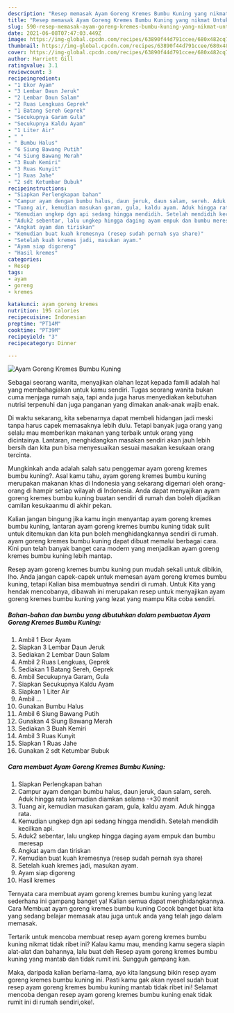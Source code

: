 ```yaml
---
description: "Resep memasak Ayam Goreng Kremes Bumbu Kuning yang nikmat Untuk Jualan"
title: "Resep memasak Ayam Goreng Kremes Bumbu Kuning yang nikmat Untuk Jualan"
slug: 590-resep-memasak-ayam-goreng-kremes-bumbu-kuning-yang-nikmat-untuk-jualan
date: 2021-06-08T07:47:03.449Z
image: https://img-global.cpcdn.com/recipes/63890f44d791ccee/680x482cq70/ayam-goreng-kremes-bumbu-kuning-foto-resep-utama.jpg
thumbnail: https://img-global.cpcdn.com/recipes/63890f44d791ccee/680x482cq70/ayam-goreng-kremes-bumbu-kuning-foto-resep-utama.jpg
cover: https://img-global.cpcdn.com/recipes/63890f44d791ccee/680x482cq70/ayam-goreng-kremes-bumbu-kuning-foto-resep-utama.jpg
author: Harriett Gill
ratingvalue: 3.1
reviewcount: 3
recipeingredient:
- "1 Ekor Ayam"
- "3 Lembar Daun Jeruk"
- "2 Lembar Daun Salam"
- "2 Ruas Lengkuas Geprek"
- "1 Batang Sereh Geprek"
- "Secukupnya Garam Gula"
- "Secukupnya Kaldu Ayam"
- "1 Liter Air"
- " "
- " Bumbu Halus"
- "6 Siung Bawang Putih"
- "4 Siung Bawang Merah"
- "3 Buah Kemiri"
- "3 Ruas Kunyit"
- "1 Ruas Jahe"
- "2 sdt Ketumbar Bubuk"
recipeinstructions:
- "Siapkan Perlengkapan bahan"
- "Campur ayam dengan bumbu halus, daun jeruk, daun salam, sereh. Aduk hingga rata kemudian diamkan selama -+30 menit"
- "Tuang air, kemudian masukan garam, gula, kaldu ayam. Aduk hingga rata."
- "Kemudian ungkep dgn api sedang hingga mendidih. Setelah mendidih kecilkan api."
- "Aduk2 sebentar, lalu ungkep hingga daging ayam empuk dan bumbu meresap"
- "Angkat ayam dan tiriskan"
- "Kemudian buat kuah kremesnya (resep sudah pernah sya share)"
- "Setelah kuah kremes jadi, masukan ayam."
- "Ayam siap digoreng"
- "Hasil kremes"
categories:
- Resep
tags:
- ayam
- goreng
- kremes

katakunci: ayam goreng kremes 
nutrition: 195 calories
recipecuisine: Indonesian
preptime: "PT14M"
cooktime: "PT39M"
recipeyield: "3"
recipecategory: Dinner

---
```



![Ayam Goreng Kremes Bumbu Kuning](https://img-global.cpcdn.com/recipes/63890f44d791ccee/680x482cq70/ayam-goreng-kremes-bumbu-kuning-foto-resep-utama.jpg)

Sebagai seorang wanita, menyajikan olahan lezat kepada famili adalah hal yang membahagiakan untuk kamu sendiri. Tugas seorang  wanita bukan cuma menjaga rumah saja, tapi anda juga harus menyediakan kebutuhan nutrisi terpenuhi dan juga panganan yang dimakan anak-anak wajib enak.

Di waktu  sekarang, kita sebenarnya dapat membeli hidangan jadi meski tanpa harus capek memasaknya lebih dulu. Tetapi banyak juga orang yang selalu mau memberikan makanan yang terbaik untuk orang yang dicintainya. Lantaran, menghidangkan masakan sendiri akan jauh lebih bersih dan kita pun bisa menyesuaikan sesuai masakan kesukaan orang tercinta. 



Mungkinkah anda adalah salah satu penggemar ayam goreng kremes bumbu kuning?. Asal kamu tahu, ayam goreng kremes bumbu kuning merupakan makanan khas di Indonesia yang sekarang digemari oleh orang-orang di hampir setiap wilayah di Indonesia. Anda dapat menyajikan ayam goreng kremes bumbu kuning buatan sendiri di rumah dan boleh dijadikan camilan kesukaanmu di akhir pekan.

Kalian jangan bingung jika kamu ingin menyantap ayam goreng kremes bumbu kuning, lantaran ayam goreng kremes bumbu kuning tidak sulit untuk ditemukan dan kita pun boleh menghidangkannya sendiri di rumah. ayam goreng kremes bumbu kuning dapat dibuat memalui berbagai cara. Kini pun telah banyak banget cara modern yang menjadikan ayam goreng kremes bumbu kuning lebih mantap.

Resep ayam goreng kremes bumbu kuning pun mudah sekali untuk dibikin, lho. Anda jangan capek-capek untuk memesan ayam goreng kremes bumbu kuning, tetapi Kalian bisa membuatnya sendiri di rumah. Untuk Kita yang hendak mencobanya, dibawah ini merupakan resep untuk menyajikan ayam goreng kremes bumbu kuning yang lezat yang mampu Kita coba sendiri.

<!--inarticleads1-->

##### Bahan-bahan dan bumbu yang dibutuhkan dalam pembuatan Ayam Goreng Kremes Bumbu Kuning:

1. Ambil 1 Ekor Ayam
1. Siapkan 3 Lembar Daun Jeruk
1. Sediakan 2 Lembar Daun Salam
1. Ambil 2 Ruas Lengkuas, Geprek
1. Sediakan 1 Batang Sereh, Geprek
1. Ambil Secukupnya Garam, Gula
1. Siapkan Secukupnya Kaldu Ayam
1. Siapkan 1 Liter Air
1. Ambil  ...
1. Gunakan  Bumbu Halus
1. Ambil 6 Siung Bawang Putih
1. Gunakan 4 Siung Bawang Merah
1. Sediakan 3 Buah Kemiri
1. Ambil 3 Ruas Kunyit
1. Siapkan 1 Ruas Jahe
1. Gunakan 2 sdt Ketumbar Bubuk




<!--inarticleads2-->

##### Cara membuat Ayam Goreng Kremes Bumbu Kuning:

1. Siapkan Perlengkapan bahan
1. Campur ayam dengan bumbu halus, daun jeruk, daun salam, sereh. Aduk hingga rata kemudian diamkan selama -+30 menit
1. Tuang air, kemudian masukan garam, gula, kaldu ayam. Aduk hingga rata.
1. Kemudian ungkep dgn api sedang hingga mendidih. Setelah mendidih kecilkan api.
1. Aduk2 sebentar, lalu ungkep hingga daging ayam empuk dan bumbu meresap
1. Angkat ayam dan tiriskan
1. Kemudian buat kuah kremesnya (resep sudah pernah sya share)
1. Setelah kuah kremes jadi, masukan ayam.
1. Ayam siap digoreng
1. Hasil kremes




Ternyata cara membuat ayam goreng kremes bumbu kuning yang lezat sederhana ini gampang banget ya! Kalian semua dapat menghidangkannya. Cara Membuat ayam goreng kremes bumbu kuning Cocok banget buat kita yang sedang belajar memasak atau juga untuk anda yang telah jago dalam memasak.

Tertarik untuk mencoba membuat resep ayam goreng kremes bumbu kuning nikmat tidak ribet ini? Kalau kamu mau, mending kamu segera siapin alat-alat dan bahannya, lalu buat deh Resep ayam goreng kremes bumbu kuning yang mantab dan tidak rumit ini. Sungguh gampang kan. 

Maka, daripada kalian berlama-lama, ayo kita langsung bikin resep ayam goreng kremes bumbu kuning ini. Pasti kamu gak akan nyesel sudah buat resep ayam goreng kremes bumbu kuning mantab tidak ribet ini! Selamat mencoba dengan resep ayam goreng kremes bumbu kuning enak tidak rumit ini di rumah sendiri,oke!.

